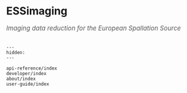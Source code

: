 # ESSimaging

<span style="font-size:1.2em;font-style:italic;color:#5a5a5a">
  Imaging data reduction for the European Spallation Source
  </br></br>
</span>

```{toctree}
---
hidden:
---

api-reference/index
developer/index
about/index
user-guide/index
```
